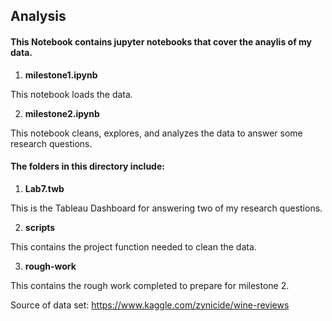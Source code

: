 ## Analysis

#### This Notebook contains jupyter notebooks that cover the anaylis of my data.

1. **milestone1.ipynb**

This notebook loads the data.

2. **milestone2.ipynb**

This notebook cleans, explores, and analyzes the data to answer some research questions.

#### The folders in this directory include:

1. **Lab7.twb**

This is the Tableau Dashboard for answering two of my research questions.

2. **scripts**

This contains the project function needed to clean the data.

3. **rough-work**

This contains the rough work completed to prepare for milestone 2.


Source of data set: https://www.kaggle.com/zynicide/wine-reviews
